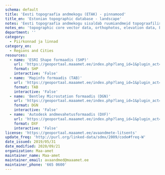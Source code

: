 ```yaml
---
schema: default
title: 'Eesti topograafia andmekogu (ETAK) - pinnamood'
title_en: 'Estonian topographic database - landscape'
notes: 'Eesti topograafia andmekogu sisaldab ruumiandmeid topograafiliste nähtuste kohta. Andmetest toodetakse Eesti põhikaarti ning Maa-ameti geoportaali kaardirakenduste kaudu kasutatavaid aluskaarte. Avaandmetena on allalaaditavad andmekogu tuumandmed (kõlvikud, transpordivõrk, ehitised, veekogud ja hüdrograafilised rajatised, pinnamood), samuti ortofotod, kõrgusandmed (LiDAR andmed, kõrgusmudelid, samakõrgusjooned), Eesti põhikaart. Allolevad ruumiandmed on igaühele vabaks kasutamiseks. Palume viidata andmete päritolule ja väljavõtte ajale (näiteks "Aluskaart: Maa-amet 2020"). Andmeid alla laadides nõustute <a href="https://geoportaal.maaamet.ee/docs/Avaandmed/ETAK_ruumiandmete_litsentsileping.pdf">avaandmete kasutamise tingimustega</a>. Maa-amet püüab tagada andmete allalaadimisteenuse ning andmete regulaarse uuendamise mõistlikul viisil toimivana, kuid ei garanteeri nende toimimist igal võimalikul ajahetkel. <p><a href="https://geoportaal.maaamet.ee/index.php?lang_id=1&page_id=79">Eesti topograafia andmekogu tutvustav veebileht</a>.</p>'
notes_en: 'topographic core vector data, orthophotos, elevation data, Estonian basic map 1:10 000). <a href="https://geoportaal.maaamet.ee/index.php?lang_id=1&page_id=79">Database website</a>.'
department: ''
category:
  - Piirkonnad ja linnad
category_en:
  - Regions and Cities
resources:
  - name: 'ESRI Shape formaadis (SHP)'
    url: 'https://geoportaal.maaamet.ee/index.php?lang_id=1&plugin_act=otsing&andmetyyp=ETAK&dl=1&f=ETAK_Eesti_SHP_pinnamood.zip&page_id=609'
    format: SHP
    interactive: 'False'
  - name: 'Mapinfo formaadis (TAB)'
    url: 'https://geoportaal.maaamet.ee/index.php?lang_id=1&plugin_act=otsing&andmetyyp=ETAK&dl=1&f=ETAK_Eesti_TAB_pinnamood.zip&page_id=609'
    format: TAB
    interactive: 'False'
  - name: 'Bentley Microstation formaadis (DGN)'
    url: 'https://geoportaal.maaamet.ee/index.php?lang_id=1&plugin_act=otsing&andmetyyp=ETAK&dl=1&f=ETAK_Eesti_DGN_pinnamood.zip&page_id=609'
    format: DGN
    interactive: 'False'
  - name: 'Autodesk andmevahetusformaadis (DXF)'
    url: 'https://geoportaal.maaamet.ee/index.php?lang_id=1&plugin_act=otsing&andmetyyp=ETAK&dl=1&f=ETAK_Eesti_DXF_pinnamood.zip&page_id=609'
    format: DXF
    interactive: 'False'
license: 'https://geoportaal.maaamet.ee/avaandmete-litsents'
update_freq: 'http://purl.org/linked-data/sdmx/2009/code#freq-W'
date_issued: 2019/05/31
date_modified: 2020/09/21
organization: Maa-amet
maintainer_name: Maa-amet
maintainer_email: avaandmed@maaamet.ee
maintainer_phone: '665 0600'
---
```

